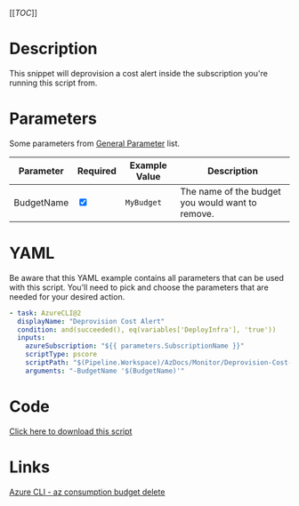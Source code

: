 [[_TOC_]]

# Description

This snippet will deprovision a cost alert inside the subscription you're running this script from.

# Parameters

Some parameters from [General Parameter](/Azure/Azure-CLI-Snippets) list.

| Parameter  | Required                        | Example Value | Description                                      |
| ---------- | ------------------------------- | ------------- | ------------------------------------------------ |
| BudgetName | <input type="checkbox" checked> | `MyBudget`    | The name of the budget you would want to remove. |

# YAML

Be aware that this YAML example contains all parameters that can be used with this script. You'll need to pick and choose the parameters that are needed for your desired action.

```yaml
- task: AzureCLI@2
  displayName: "Deprovision Cost Alert"
  condition: and(succeeded(), eq(variables['DeployInfra'], 'true'))
  inputs:
    azureSubscription: "${{ parameters.SubscriptionName }}"
    scriptType: pscore
    scriptPath: "$(Pipeline.Workspace)/AzDocs/Monitor/Deprovision-Cost-Alert.ps1"
    arguments: "-BudgetName '$(BudgetName)'"
```

# Code

[Click here to download this script](../../../../src/Monitor/Deprovision-Cost-Alert.ps1)

# Links

[Azure CLI - az consumption budget delete](https://docs.microsoft.com/en-us/cli/azure/consumption/budget?view=azure-cli-latest#az_consumption_budget_delete)
